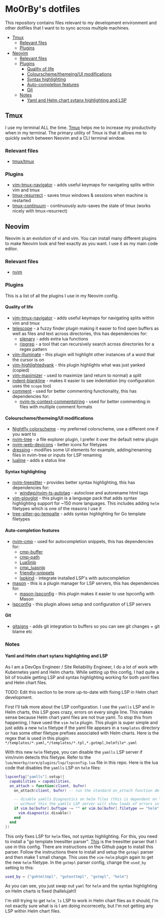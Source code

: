 # Mo0rBy's dotfiles

This repository contains files relevant to my development environment and other dotfiles that I want to to sync across multiple machines.

<!-- toc -->

- [Tmux](#tmux)
  * [Relevant files](#relevant-files)
  * [Plugins](#plugins)
- [Neovim](#neovim)
  * [Relevant files](#relevant-files-1)
  * [Plugins](#plugins-1)
    + [Quality of life](#quality-of-life)
    + [Colourscheme/themeing/UI modifications](#colourschemethemeingui-modifications)
    + [Syntax highlighting](#syntax-highlighting)
    + [Auto-completion features](#auto-completion-features)
    + [Git](#git)
  * [Notes](#notes)
    + [Yaml and Helm chart sytanx highlighting and LSP](#yaml-and-helm-chart-sytanx-highlighting-and-lsp)

<!-- tocstop -->

## Tmux

I use my terminal ALL the time. [Tmux](https://github.com/tmux/tmux) helps me to increase my productivity when in my terminal. The primary utility of Tmux is that it allows me to quickly switch between Neovim and a CLI terminal window.

### Relevant files

- [tmux/tmux](tmux)

### Plugins

- [vim-tmux-navigator](https://github.com/christoomey/vim-tmux-navigator) - adds useful keymaps for navigating splits within vim and tmux
- [tmux-resurrect](https://github.com/tmux-plugins/tmux-resurrect) - saves tmux windows & sessions when machine is restarted
- [tmux-continuum](https://github.com/tmux-plugins/tmux-continuum) - continuously auto-saves the state of tmux (works nicely with tmux-resurrect)

## Neovim

Neovim is an evolution of vi and vim. You can install many different plugins to make Neovim look and feel exactly as you want. I use it as my main code editor.

### Relevant files

- [nvim](nvim)

### Plugins

This is a list of all the plugins I use in my Neovim config.

#### Quality of life

- [vim-tmux-navigator](https://github.com/christoomey/vim-tmux-navigator) - adds useful keymaps for navigating splits within vim and tmux
- [telescope](https://github.com/nvim-telescope/telescope.nvim) - a fuzzy finder plugin making it easier to find open buffers as well as files and text across directories, this has dependencies for:
    - [plenary](https://github.com/nvim-lua/plenary.nvim) - adds extra lua functions
    - [ripgrep](https://github.com/BurntSushi/ripgrep) - a tool that can recursively search across directories for a regex pattern
- [vim-illuminate](https://github.com/RRethy/vim-illuminate) - this plugin will highlight other instances of a word that the cursor is on
- [vim-highlightedyank](https://github.com/machakann/vim-highlightedyank) - this plugin highlights what was just yanked (copied)
- [vim-maximizer](https://github.com/szw/vim-maximizer) - used to maximize (and return to normal) a split
- [indent-blankline](https://github.com/lukas-reineke/indent-blankline.nvim) - makes it easier to see indentation (my configuration uses the `scope` too)
- [comment](https://github.com/numToStr/Comment.nvim) - used for better commenting functionality, this has dependencies for:
    - [nvim-ts-context-commentstring](https://github.com/JoosepAlviste/nvim-ts-context-commentstring) - used for better commenting in files with multiple comment formats

#### Colourscheme/themeing/UI modifications

- [Nightfly colorscheme](https://github.com/bluz71/vim-nightfly-colors) - my preferred colorscheme, use a different one if you want to
- [nvim-tree](https://github.com/nvim-tree/nvim-tree.lua) - a file explorer plugin, I prefer it over the default netrw plugin
- [nvim-web-devicons](https://github.com/nvim-tree/nvim-web-devicons) - better icons for filetypes
- [dressing](https://github.com/stevearc/dressing.nvim) - modifies some UI elements for example, adding/renaming files in nvim-tree or inputs for LSP renaming
- [lualine](https://github.com/nvim-lualine/lualine.nvim) - adds a status line

#### Syntax highlighting

- [nvim-treesitter](https://github.com/nvim-treesitter/nvim-treesitter) - provides better syntax highlighting, this has dependencies for:
    - [windwp/nvim-ts-autotag](https://github.com/windwp/nvim-ts-autotag) - autoclose and autorename html tags
- [vim-ployglot](https://github.com/sheerun/vim-polyglot) - this plugin is a language pack that adds syntax highlighting support for ~150 more languages. This includes adding `helm` filetypes which is one of the reasons I use it
- [tree-sitter-go-tempalte](https://github.com/ngalaiko/tree-sitter-go-template) - adds syntax highlighting for Go template filetypes

#### Auto-completion features

- [nvim-cmp](https://github.com/hrsh7th/nvim-cmp) - used for autocompletion snippets, this has dependencies for:
    - [cmp-buffer](https://github.com/hrsh7th/cmp-buffer)
    - [cmp-path](https://github.com/hrsh7th/cmp-path)
    - [LuaSnip](https://github.com/hrsh7th/cmp-path)
    - [cmp_luasnip](https://github.com/saadparwaiz1/cmp_luasnip)
    - [friendly-snippets](https://github.com/rafamadriz/friendly-snippets)
    - [lspkind](https://github.com/onsails/lspkind.nvim) - integrate installed LSP's with autocompletion
- [mason](https://github.com/williamboman/mason.nvim) - this is a plugin manager for LSP servers, this has dependencies for:
    - [mason-lspconfig](https://github.com/williamboman/mason-lspconfig.nvim) - this plugin makes it easier to use lspconfig with Mason 
- [lspconfig](https://github.com/neovim/nvim-lspconfig) - this plugin allows setup and configuration of LSP servers

#### Git

- [gitsigns](https://github.com/lewis6991/gitsigns.nvim) - adds git integration to buffers so you can see git changes + git blame etc

### Notes

#### Yaml and Helm chart sytanx highlighting and LSP

As I am a DevOps Engineer / Site Reliability Engineer, I do a lot of work with Kubernetes yaml and Helm charts.
While setting up this config, I had quite a bit of trouble getting LSP and syntax highlighting working for both yaml files and Helm chart files.

TODO: Edit this section to be more up-to-date with fixing LSP in Helm chart development.

First I'll talk more about the LSP configuration.
I use the `yamlls` LSP and in Helm charts, this LSP goes crazy, errors on every single line.
This makes sense because Helm chart yaml files are not true yaml.
To stop this from happening, I have used the `vim-helm` plugin.
This plugin is super simple and just adds a new `helm` filetype if the yaml file appears in a `templates` directory or has some other filetype prefixes associated with Helm charts.
Here is the regex that is used in this plugin: `*/templates/*.yaml,*/templates/*.tpl,*.gotmpl,helmfile*.yaml`

With this new `helm` filetype, you can disable the `yamlls` LSP server if vim/nvim detects this filetype.
Refer to the `lua/moorby/core/plugins/lsp/lspconfig.lua` file in this repo.
Here is the lua code that disables the `yamlls` LSP on `helm` files:

```lua
lspconfig["yamlls"].setup({
  capabilities = capabilities,
  on_attach = function(client, bufnr)
    on_attach(client, bufnr) -- run the standard on_attach function defined above

    -- disable yamlls Diagnostics on helm files (this is dependent on "towolf/vim-helm")
    -- without this the yamlls LSP server will show loads of errors in helm chart repositories
    if vim.bo[bufnr].buftype ~= "" or vim.bo[bufnr].filetype == "helm" then
      vim.diagnostic.disable()
    end
  end
})
```

This only fixes LSP for `helm` files, not syntax highlighting.
For this, you need to install a "go template treesitter parser".
[This](https://github.com/ngalaiko/tree-sitter-go-template) is the treesitter parser that I use in this config.
There are instructions on the Github page to install this parser.
Follow the instructions there to install and setup the `gotmpl` parser and then make 1 small change.
This uses the `vim-helm` plugin again to get the new `helm` filetype.
In the `gotmpl` parser config, change the `used_by` setting to this:

```lua
used_by = {"gohtmltmpl", "gotexttmpl", "gotmpl", "helm"}
```

As you can see, you just swap out `yaml` for `helm` and the syntax highlighting on Helm charts is fixed (hallelujah!)

I'm still trying to get `helm_ls` LSP to work in Helm chart files as it should, I'm not exactly sure what is is I am doing incorrecetly, but I'm not getting any LSP within Helm chart files.
